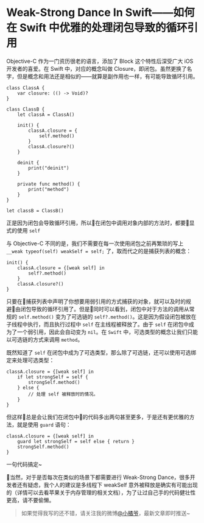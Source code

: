 # Weak-Strong Dance In Swift——如何在 Swift 中优雅的处理闭包导致的循环引用

Objective-C 作为一门资历很老的语言，添加了 Block 这个特性后深受广大 iOS 开发者的喜爱。在 Swift 中，对应的概念叫做 Closure，即闭包。虽然更换了名字，但是概念和用法还是相似的——就算是副作用也一样，有可能导致循环引用。

```
class ClassA {
    var closure: (() -> Void)?
}

class ClassB {
    let classA = ClassA()
    
    init() {
        classA.closure = {
            self.method()
        }
        classA.closure?()
    }
    
    deinit {
        print("deinit")
    }
    
    private func method() {
        print("method")
    }
}

let classB = ClassB()
```
正是因为闭包会导致循环引用，所以在闭包中调用对象内部的方法时，都要显式的使用 `self`

与 Objective-C 不同的是，我们不需要在每一次使用闭包之前再繁琐的写上 `__weak typeof(self) weakSelf = self;` 了，取而代之的是捕获列表的概念：

```   
init() {
    classA.closure = {[weak self] in
        self?.method()
    }
    classA.closure?()
}
```

只要在捕获列表中声明了你想要用弱引用的方式捕获的对象，就可以及时的规避由闭包导致的循环引用了。但是同时可以看到，闭包中对于方法的调用从常规的 `self.method()` 变为了可选链的 `self?.method()`。这是因为假设闭包被放在子线程中执行，而且执行过程中 `self` 在主线程被释放了。由于 `self` 在闭包中成为了一个弱引用，因此会自动变为 `nil`。在 `Swift` 中，可选类型的概念让我们只能以可选链的方式来调用 `method`。

既然知道了 `self` 在闭包中成为了可选类型，那么除了可选链，还可以使用可选绑定来处理可选类型：

```
classA.closure = {[weak self] in
    if let strongSelf = self {
        strongSelf.method()
    } else {
        // 处理 self 被释放时的情况。
    }
}
```

但这样总是会让我们在闭包中的代码多出两句甚至更多，于是还有更优雅的方法，就是使用 `guard` 语句：

```
classA.closure = {[weak self] in
    guard let strongSelf = self else { return } 
    strongSelf.method()
}
```

一句代码搞定~

当然，对于是否每次在类似的场景下都需要进行 Weak-Strong Dance，很多开发者还有疑虑，我个人的建议是多线程下 weakSelf 意外被释放是确实有可能出现的（详情可以去看苹果关于内存管理的相关文档），为了让过自己手的代码健壮性更高，请不要偷懒。

> 如果觉得我写的还不错，请关注我的微博[@小橘爷](http://weibo.com/yanghaoyu0225)，最新文章即时推送~